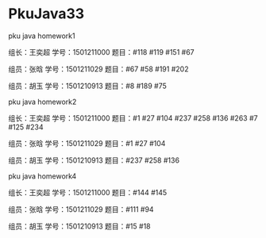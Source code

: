 # PkuJava33
pku java homework1
<p>组长：王奕超  学号：1501211000 题目：#118 #119 #151 #67</p>
<p>组员：张晗    学号：1501211029 题目：#67 #58 #191 #202</p>
<p>组员：胡玉    学号：1501210913 题目：#8 #189 #75</p>
pku java homework2
<p>组长：王奕超  学号：1501211000 题目：#1 #27 #104 #237 #258 #136 #263 #7 #125 #234</p>
<p>组员：张晗    学号：1501211029 题目：#1 #27 #104</p>
<p>组员：胡玉    学号：1501210913 题目：#237 #258 #136</p>
pku java homework4
<p>组长：王奕超  学号：1501211000 题目：#144 #145</p>
<p>组员：张晗    学号：1501211029 题目：#111 #94</p>
<p>组员：胡玉    学号：1501210913 题目：#15 #18</p>
